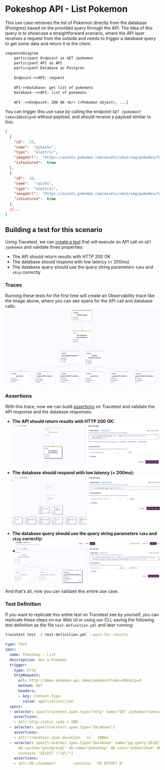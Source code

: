 # Pokeshop API - List Pokemon

This use case retrieves the list of Pokemon directly from the database (Postgres) based on the provided query through the API. The idea of this query is to showcase a straightforward scenario, where the API layer receives a request from the outside and needs to trigger a database query to get some data and return it to the client.

```mermaid
sequenceDiagram
    participant Endpoint as GET /pokemon
    participant API as API
    participant Database as Postgres
    
    Endpoint->>API: request

    API->>Database: get list of pokemons
    Database-->>API: list of pokemons

    API-->>Endpoint: 200 OK <br> [<Pokemon object>, ...]
```

You can trigger this use case by calling the endpoint `GET /pokemon?take=20&skip=0` without payload, and should receive a payload similar to this: 
```json
[
  {
    "id":  25,
    "name":  "pikachu",
    "type":  "electric",
    "imageUrl":  "https://assets.pokemon.com/assets/cms2/img/pokedex/full/025.png",
    "isFeatured":  true
  },
  {
    "id":  26,
    "name":  "raichu",
    "type":  "electric",
    "imageUrl":  "https://assets.pokemon.com/assets/cms2/img/pokedex/full/026.png",
    "isFeatured":  true
  },
  //...
]
```

## Building a test for this scenario

Using Tracetest, we can [create a test](../../../web-ui/creating-tests.md) that will execute an API call on `GET /pokemon` and validate three properties:
- The API should return results with HTTP 200 OK
- The database should respond with low latency (< 200ms)
- The database query should use the query string parameters `take` and `skip` correctly

### Traces

Running these tests for the first time will create an Observability trace like the image above, where you can see spans for the API call and database calls:
![](../images/list-pokemons-trace.png)

### Assertions

With this trace, now we can build [assertions](../../../concepts/assertions.md) on Tracetest and validate the API response and the database responses:

- **The API should return results with HTTP 200 OK:**
![](../images/list-pokemons-api-test-spec.png)

- **The database should respond with low latency (< 200ms):**
![](../images/list-pokemons-db-latency-test-spec.png)

- **The database query should use the query string parameters `take` and `skip` correctly:**
![](../images/list-pokemons-db-query-test-spec.png)

And that's all, now you can validate this entire use case.

### Test Definition

If you want to replicate this entire test on Tracetest see by yourself, you can replicate these steps on our Web UI or using our CLI, saving the following test definition as the file `test-definition.yml` and later running:

```sh
tracetest test -d test-definition.yml --wait-for-results
```

```yaml
type: Test
spec:
  name: Pokeshop - List
  description: Get a Pokemon
  trigger:
    type: http
    httpRequest:
      url: http://demo-pokemon-api.demo/pokemon?take=20&skip=0
      method: GET
      headers:
      - key: Content-Type
        value: application/json
  specs:
  - selector: span[tracetest.span.type="http" name="GET /pokemon?take=20&skip=0" http.method="GET"]
    assertions:
    - attr:http.status_code = 200
  - selector: span[tracetest.span.type="database"]
    assertions:
    - attr:tracetest.span.duration   <=   200ms
  - selector: span[tracetest.span.type="database" name="pg.query:SELECT pokeshop"
      db.system="postgresql" db.name="pokeshop" db.user="ashketchum" db.statement
      contains "SELECT \"id\""]
    assertions:
    - attr:db.statement        contains  "20 OFFSET 0"
```
